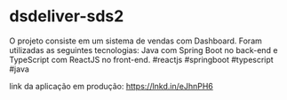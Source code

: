 # dsdeliver-sds2
O projeto consiste em um sistema de vendas com Dashboard. Foram utilizadas as seguintes tecnologias: 
Java com Spring Boot no back-end e TypeScript com ReactJS no front-end. #reactjs #springboot #typescript #java

link da aplicação em produção: https://lnkd.in/eJhnPH6
